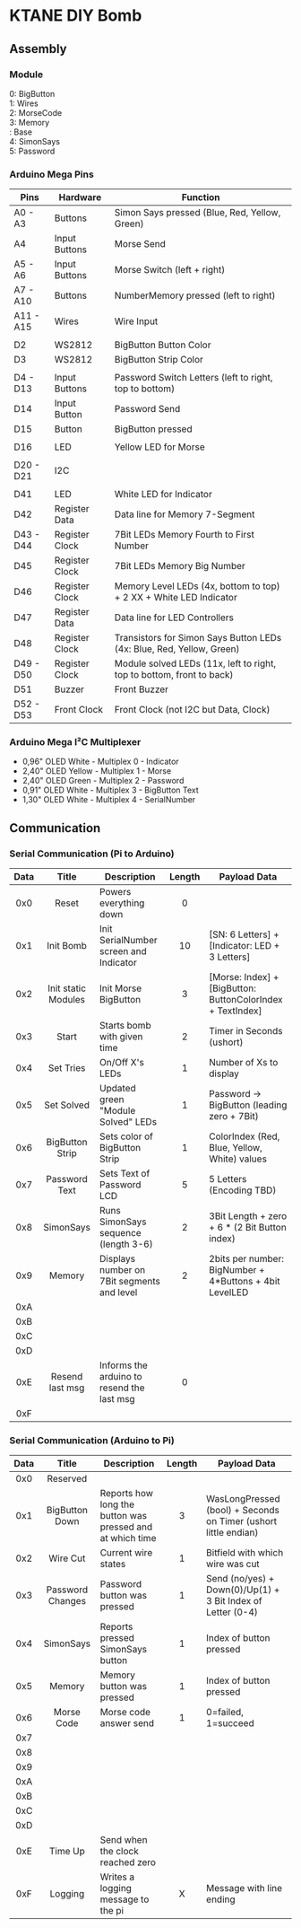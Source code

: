 # KTANE DIY Bomb

## Assembly

### Module

0: BigButton  
1: Wires  
2: MorseCode  
3: Memory  
 : Base  
4: SimonSays  
5: Password  

### Arduino Mega Pins

| Pins      | Hardware       | Function                                                              |
|-----------|----------------|-----------------------------------------------------------------------|
| A0  - A3  | Buttons        | Simon Says pressed (Blue, Red, Yellow, Green)                         |
| A4        | Input Buttons  | Morse Send                                                            |
| A5  - A6  | Input Buttons  | Morse Switch (left + right)                                           |
| A7  - A10 | Buttons        | NumberMemory pressed (left to right)                                  |
| A11 - A15 | Wires          | Wire Input                                                            |
|           |                |                                                                       |
| D2        | WS2812         | BigButton Button Color                                                |
| D3        | WS2812         | BigButton Strip Color                                                 |
|           |                |                                                                       |
| D4 - D13  | Input Buttons  | Password Switch Letters (left to right, top to bottom)                |
| D14       | Input Button   | Password Send                                                         |
| D15       | Button         | BigButton pressed                                                     |
|           |                |                                                                       |
| D16       | LED            | Yellow LED for Morse                                                  |
|           |                |                                                                       |
| D20 - D21 | I2C            |                                                                       |
|           |                |                                                                       |
| D41       | LED            | White LED for Indicator                                               |
| D42       | Register Data  | Data line for Memory 7-Segment                                        |
| D43 - D44 | Register Clock | 7Bit LEDs Memory Fourth to First Number                               |
| D45       | Register Clock | 7Bit LEDs Memory Big Number                                           |
| D46       | Register Clock | Memory Level LEDs (4x, bottom to top) + 2 XX + White LED Indicator    |
| D47       | Register Data  | Data line for LED Controllers                                         |
| D48       | Register Clock | Transistors for Simon Says Button LEDs (4x: Blue, Red, Yellow, Green) |
| D49 - D50 | Register Clock | Module solved LEDs (11x, left to right, top to bottom, front to back) |
| D51       | Buzzer         | Front Buzzer                                                          |
| D52 - D53 | Front Clock    | Front Clock (not I2C but Data, Clock)                                 |

### Arduino Mega I²C Multiplexer

- 0,96" OLED White  - Multiplex 0 - Indicator
- 2,40" OLED Yellow - Multiplex 1 - Morse
- 2,40" OLED Green  - Multiplex 2 - Password
- 0,91" OLED White  - Multiplex 3 - BigButton Text
- 1,30" OLED White  - Multiplex 4 - SerialNumber

## Communication

### Serial Communication (Pi to Arduino)

| Data |        Title        | Description                                | Length | Payload Data                                               |
|:----:|:-------------------:|--------------------------------------------|:------:|------------------------------------------------------------|
| 0x0  |        Reset        | Powers everything down                     |   0    |                                                            |
| 0x1  |      Init Bomb      | Init SerialNumber screen and Indicator     |   10   | [SN: 6 Letters] + [Indicator: LED + 3 Letters]             |
| 0x2  | Init static Modules | Init Morse BigButton                       |   3    | [Morse: Index] + [BigButton: ButtonColorIndex + TextIndex] |
| 0x3  |        Start        | Starts bomb with given time                |   2    | Timer in Seconds (ushort)                                  |
| 0x4  |      Set Tries      | On/Off X's LEDs                            |   1    | Number of Xs to display                                    |
| 0x5  |     Set Solved      | Updated green "Module Solved" LEDs         |   1    | Password -> BigButton (leading zero + 7Bit)                |
| 0x6  |   BigButton Strip   | Sets color of BigButton Strip              |   1    | ColorIndex (Red, Blue, Yellow, White) values               |
| 0x7  |    Password Text    | Sets Text of Password LCD                  |   5    | 5 Letters (Encoding TBD)                                   |
| 0x8  |      SimonSays      | Runs SimonSays sequence (length 3-6)       |   2    | 3Bit Length + zero + 6 * (2 Bit Button index)              |
| 0x9  |       Memory        | Displays number on 7Bit segments and level |   2    | 2bits per number: BigNumber + 4*Buttons + 4bit LevelLED    |
| 0xA  |                     |                                            |        |                                                            |
| 0xB  |                     |                                            |        |                                                            |
| 0xC  |                     |                                            |        |                                                            |
| 0xD  |                     |                                            |        |                                                            |
| 0xE  |   Resend last msg   | Informs the arduino to resend the last msg |   0    |                                                            |
| 0xF  |                     |                                            |        |                                                            |

### Serial Communication (Arduino to Pi)

| Data |      Title       | Description                                               | Length | Payload Data                                                    |
|:----:|:----------------:|-----------------------------------------------------------|:------:|-----------------------------------------------------------------|
| 0x0  |     Reserved     |                                                           |        |                                                                 |
| 0x1  |  BigButton Down  | Reports how long the button was pressed and at which time |   3    | WasLongPressed (bool) + Seconds on Timer (ushort little endian) |
| 0x2  |     Wire Cut     | Current wire states                                       |   1    | Bitfield with which wire was cut                                |
| 0x3  | Password Changes | Password button was pressed                               |   1    | Send (no/yes) + Down(0)/Up(1) + 3 Bit Index of Letter (0-4)     |
| 0x4  |    SimonSays     | Reports pressed SimonSays button                          |   1    | Index of button pressed                                         |
| 0x5  |      Memory      | Memory button was pressed                                 |   1    | Index of button pressed                                         |
| 0x6  |    Morse Code    | Morse code answer send                                    |   1    | 0=failed, 1=succeed                                             |
| 0x7  |                  |                                                           |        |                                                                 |
| 0x8  |                  |                                                           |        |                                                                 |
| 0x9  |                  |                                                           |        |                                                                 |
| 0xA  |                  |                                                           |        |                                                                 |
| 0xB  |                  |                                                           |        |                                                                 |
| 0xC  |                  |                                                           |        |                                                                 |
| 0xD  |                  |                                                           |        |                                                                 |
| 0xE  |     Time Up      | Send when the clock reached zero                          |        |                                                                 |
| 0xF  |     Logging      | Writes a logging message to the pi                        |   X    | Message with line  ending                                       |

